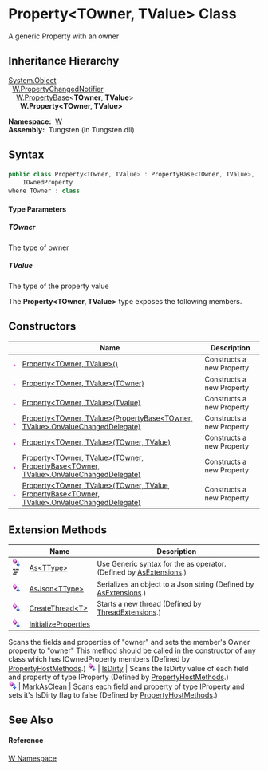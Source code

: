 Property&lt;TOwner, TValue> Class
=================================
  A generic Property with an owner


Inheritance Hierarchy
---------------------
[System.Object][1]  
  [W.PropertyChangedNotifier][2]  
    [W.PropertyBase][3]&lt;**TOwner**, **TValue**>  
      **W.Property<TOwner, TValue>**  

  **Namespace:**  [W][4]  
  **Assembly:**  Tungsten (in Tungsten.dll)

Syntax
------

```csharp
public class Property<TOwner, TValue> : PropertyBase<TOwner, TValue>, 
	IOwnedProperty
where TOwner : class

```

#### Type Parameters

##### *TOwner*
The type of owner

##### *TValue*
The type of the property value

The **Property<TOwner, TValue>** type exposes the following members.


Constructors
------------

                 | Name                                                                                                      | Description               
---------------- | --------------------------------------------------------------------------------------------------------- | ------------------------- 
![Public method] | [Property&lt;TOwner, TValue>()][5]                                                                        | Constructs a new Property 
![Public method] | [Property&lt;TOwner, TValue>(TOwner)][6]                                                                  | Constructs a new Property 
![Public method] | [Property&lt;TOwner, TValue>(TValue)][7]                                                                  | Constructs a new Property 
![Public method] | [Property&lt;TOwner, TValue>(PropertyBase&lt;TOwner, TValue>.OnValueChangedDelegate)][8]                  | Constructs a new Property 
![Public method] | [Property&lt;TOwner, TValue>(TOwner, TValue)][9]                                                          | Constructs a new Property 
![Public method] | [Property&lt;TOwner, TValue>(TOwner, PropertyBase&lt;TOwner, TValue>.OnValueChangedDelegate)][10]         | Constructs a new Property 
![Public method] | [Property&lt;TOwner, TValue>(TOwner, TValue, PropertyBase&lt;TOwner, TValue>.OnValueChangedDelegate)][11] | Constructs a new Property 


Extension Methods
-----------------

                                          | Name                       | Description                                                                                                                                                                                                                      
----------------------------------------- | -------------------------- | -------------------------------------------------------------------------------------------------------------------------------------------------------------------------------------------------------------------------------- 
![Public Extension Method]![Code example] | [As&lt;TType>][12]         | Use Generic syntax for the as operator. (Defined by [AsExtensions][13].)                                                                                                                                                         
![Public Extension Method]                | [AsJson&lt;TType>][14]     | Serializes an object to a Json string (Defined by [AsExtensions][13].)                                                                                                                                                           
![Public Extension Method]                | [CreateThread&lt;T>][15]   | Starts a new thread (Defined by [ThreadExtensions][16].)                                                                                                                                                                         
![Public Extension Method]                | [InitializeProperties][17] | 
Scans the fields and properties of "owner" and sets the member's Owner property to "owner" This method should be called in the constructor of any class which has IOwnedProperty members
 (Defined by [PropertyHostMethods][18].) 
![Public Extension Method]                | [IsDirty][19]              | 
Scans the IsDirty value of each field and property of type IProperty
 (Defined by [PropertyHostMethods][18].)                                                                                                                 
![Public Extension Method]                | [MarkAsClean][20]          | 
Scans each field and property of type IProperty and sets it's IsDirty flag to false
 (Defined by [PropertyHostMethods][18].)                                                                                                  


See Also
--------

#### Reference
[W Namespace][4]  

[1]: http://msdn.microsoft.com/en-us/library/e5kfa45b
[2]: ../PropertyChangedNotifier/README.md
[3]: ../PropertyBase_2/README.md
[4]: ../README.md
[5]: _ctor.md
[6]: _ctor_1.md
[7]: _ctor_5.md
[8]: _ctor_6.md
[9]: _ctor_2.md
[10]: _ctor_4.md
[11]: _ctor_3.md
[12]: ../AsExtensions/As__1.md
[13]: ../AsExtensions/README.md
[14]: ../AsExtensions/AsJson__1.md
[15]: ../../W.Threading/ThreadExtensions/CreateThread__1.md
[16]: ../../W.Threading/ThreadExtensions/README.md
[17]: ../PropertyHostMethods/InitializeProperties.md
[18]: ../PropertyHostMethods/README.md
[19]: ../PropertyHostMethods/IsDirty.md
[20]: ../PropertyHostMethods/MarkAsClean.md
[21]: ../../_icons/Help.png
[Public method]: ../../_icons/pubmethod.gif "Public method"
[Public Extension Method]: ../../_icons/pubextension.gif "Public Extension Method"
[Code example]: ../../_icons/CodeExample.png "Code example"